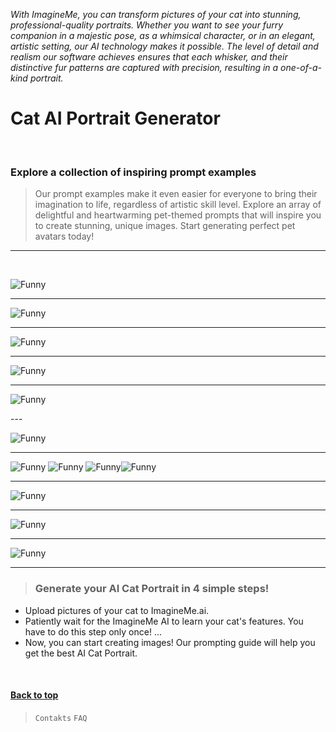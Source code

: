 *With ImagineMe, you can transform pictures of your cat into stunning, professional-quality portraits. Whether you want to see your furry companion in a majestic pose, as a whimsical character, or in an elegant, artistic setting, our AI technology makes it possible. The level of detail and realism our software achieves ensures that each whisker, and their distinctive fur patterns are captured with precision, resulting in a one-of-a-kind portrait.*
# Cat AI Portrait Generator # 

&nbsp;

### Explore a collection of inspiring prompt examples
> Our prompt examples make it even easier for everyone to bring their imagination to life, regardless of artistic skill level. Explore an array of delightful and heartwarming pet-themed prompts that will inspire you to create stunning, unique images. Start generating perfect pet avatars today!

---

&nbsp;

![Funny](/Images/1000_F_615486892_aozUyTfkyojEl6WJ2Gq8GtTvLLOTmHRV.jpg)

---

![Funny](/Images/hq720.jpg)

---

![Funny](/Images/1000_F_555526044_k9vBzRc1wPkypTcSY8ylm4KEmzk1QoUt.jpg)

---

![Funny](/Images/two-funny-cats-take-a-selfie-on-the-beach-humor-created-using-artificial-intelligence-photo.jpg)

---

![Funny](/Images/cat-street-gangs-ia-3.jpg)

---   &nbsp;       


![Funny](/Images/portraits-of-cats-funny-faces-generative-ai-photo.jpg)

---

![Funny](/Images/images%20(1).jpeg) ![Funny](/Images/images%20(2).jpeg) ![Funny](/Images/images.jpeg)![Funny](/Images/images%20(3).jpeg)

---

![Funny](/Images/205594079-ai-generated-illustration-of-a-cat-in-a-business-suit-at-the-office.jpg)

---

![Funny](/Images/ai-generated-cats-in-suits-and-ties-cat-free-photo.jpg)

---

![Funny](/Images/MsBK67tAqORbh7lsL7ZW--1--li4s8.webp)

---

>### Generate your AI Cat Portrait in 4 simple steps!
* Upload pictures of your cat to ImagineMe.ai.
* Patiently wait for the ImagineMe AI to learn your cat's features. You have to do this step only once! ...
* Now, you can start creating images! Our prompting guide will help you get the best AI Cat Portrait.

&nbsp;

#### [Back to top](#cat-ai-portrait-generator)

> ```Contakts```     ```FAQ```